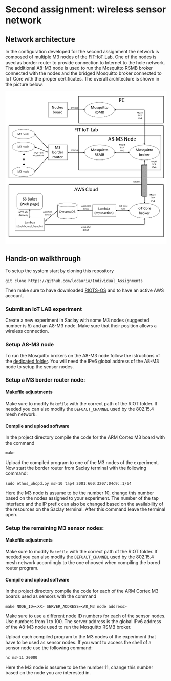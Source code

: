 # Second assignment: wireless sensor network

## Network architecture

In the configuration developed for the second assignment the network is composed of multiple M3 nodes of the [FIT-IoT Lab](https://www.iot-lab.info/). One of the nodes is used as border router to provide connection to Internet to the hole network. The additional A8-M3 node is used to run the Mosquitto RSMB broker connected with the nodes and the bridged Mosquitto broker connected to IoT Core with the proper certificates. The overall architecture is shown in the picture below.

<img src=../src/network2.png width="800">

## Hands-on walkthrough

To setup the system start by cloning this repository

    git clone https://github.com/lodauria/Individual_Assignments

Then make sure to have downloaded [RIOTS-OS](https://github.com/RIOT-OS/RIOT) and to have an active AWS account.

### Submit an IoT LAB experiment

Create a new experiment in Saclay with some M3 nodes (suggested number is 5) and an A8-M3 node. Make sure that their position allows a wireless connection.

### Setup A8-M3 node

To run the Mosquitto brokers on the A8-M3 node follow the istructions of the [dedicated folder](../mosquitto). You will need the IPv6 global address of the A8-M3 node to setup the sensor nodes.

### Setup a M3 border router node:
#### Makefile adjustments

Make sure to modify `Makefile` with the correct path of the RIOT folder. If needed you can also modify the `DEFUALT_CHANNEL` used by the 802.15.4 mesh network.

#### Compile and upload software

In the project directory compile the code for the ARM Cortex M3 board with the command

    make

Upload the compiled program to one of the M3 nodes of the experiment. Now start the border router from Saclay terminal with the following command:

    sudo ethos_uhcpd.py m3-10 tap4 2001:660:3207:04c9::1/64

Here the M3 node is assume to be the number 10, change this number based on the nodes assigned to your experiment. The number of the tap interface and the IP prefix can also be changed based on the availability of the resources on the Saclay terminal. After this command leave the terminal open.

### Setup the remaining M3 sensor nodes:
#### Makefile adjustments

Make sure to modify `Makefile` with the correct path of the RIOT folder. If needed you can also modify the `DEFUALT_CHANNEL` used by the 802.15.4 mesh network accordingly to the one choosed when compiling the bored router program.

#### Compile and upload software

In the project directory compile the code for each of the ARM Cortex M3 boards used as sensors with the command

    make NODE_ID=<XX> SERVER_ADDRESS=<A8_M3 node address>

Make sure to use a different node ID numbers for each of the sensor nodes. Use numbers from 1 to 100. The server address is the global IPv6 address of the A8-M3 node used to run the Mosquitto RSMB broker.

Upload each compiled program to the M3 nodes of the experiment that have to be used as sensor nodes. If you want to access the shell of a sensor node use the following command:

    nc m3-11 20000

Here the M3 node is assume to be the number 11, change this number based on the node you are interested in.